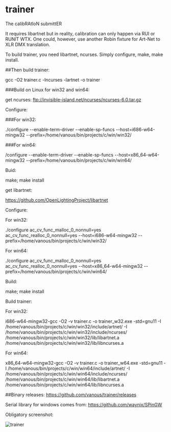 # trainer

The calibRAtIoN submittER

It requires libartnet but in reality, calibration can only happen via RUI or RUNIT WTX. One could, however, use another Robin fixture for Art-Net to XLR DMX translation.

To build trainer, you need libartnet, ncurses. Simply configure, make, make install.

##Then build trainer:

gcc -O2 trainer.c -lncurses -lartnet  -o trainer

###Build on Linux for win32 and win64:

get ncurses: ftp://invisible-island.net/ncurses/ncurses-6.0.tar.gz

Configure:

###For win32:

./configure --enable-term-driver --enable-sp-funcs --host=i686-w64-mingw32 --prefix=/home/vanous/bin/projects/c/win/win32/

###For win64:

/configure --enable-term-driver --enable-sp-funcs --host=x86_64-w64-mingw32 --prefix=/home/vanous/bin/projects/c/win/win64/

Buid:

make; make install

get libartnet: 


https://github.com/OpenLightingProject/libartnet

Configure:

For win32:

./configure ac_cv_func_malloc_0_nonnull=yes  ac_cv_func_realloc_0_nonnull=yes --host=i686-w64-mingw32 --prefix=/home/vanous/bin/projects/c/win/win32/

For win64:

./configure ac_cv_func_malloc_0_nonnull=yes  ac_cv_func_realloc_0_nonnull=yes --host=x86_64-w64-mingw32 --prefix=/home/vanous/bin/projects/c/win/win64/


Build:

make; make install


Build trainer:

For win32:

i686-w64-mingw32-gcc -O2 -v trainer.c -o trainer_w32.exe -std=gnu11 -I /home/vanous/bin/projects/c/win/win32/include/artnet/ -I /home/vanous/bin/projects/c/win/win32/include/ncurses/ /home/vanous/bin/projects/c/win/win32/lib/libartnet.a  /home/vanous/bin/projects/c/win/win32/lib/libncurses.a

For win64:

x86_64-w64-mingw32-gcc -O2 -v trainer.c -o trainer_w64.exe -std=gnu11 -I /home/vanous/bin/projects/c/win/win64/include/artnet/ -I /home/vanous/bin/projects/c/win/win64/include/ncurses/ /home/vanous/bin/projects/c/win/win64/lib/libartnet.a /home/vanous/bin/projects/c/win/win64/lib/libncurses.a

##Binary releases:
https://github.com/vanous/trainer/releases

Serial library for windows comes from: https://github.com/waynix/SPinGW

Obligatory screenshot:

![trainer](https://cloud.githubusercontent.com/assets/3680926/11918539/19d9e56c-a736-11e5-8eac-7ffb18d246d8.gif)

